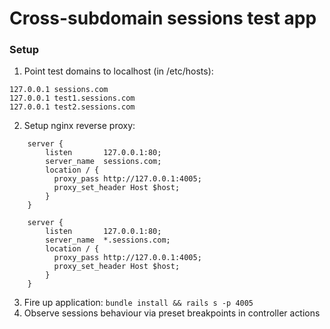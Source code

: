 # Cross-subdomain sessions test app

### Setup

1. Point test domains to localhost (in /etc/hosts):
```
127.0.0.1 sessions.com
127.0.0.1 test1.sessions.com
127.0.0.1 test2.sessions.com
```
2. Setup nginx reverse proxy:
```
    server {
        listen       127.0.0.1:80;
        server_name  sessions.com;
        location / {
          proxy_pass http://127.0.0.1:4005;
          proxy_set_header Host $host;
        }
    }

    server {
        listen       127.0.0.1:80;
        server_name  *.sessions.com;
        location / {
          proxy_pass http://127.0.0.1:4005;
          proxy_set_header Host $host;
        }
    }

```
3. Fire up application:
`bundle install && rails s -p 4005`
4. Observe sessions behaviour via preset breakpoints in controller actions
